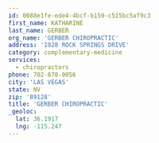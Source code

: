 ```yaml
---
id: 0088e1fe-ede4-4bcf-b159-c515bc5af9c3
first_name: KATHARINE
last_name: GERBER
org_name: 'GERBER CHIROPRACTIC'
address: '1928 ROCK SPRINGS DRIVE'
category: complementary-medicine
services:
  - chiropractors
phone: 702-878-0056
city: 'LAS VEGAS'
state: NV
zip: '89128'
title: 'GERBER CHIROPRACTIC'
_geoloc:
  lat: 36.1917
  lng: -115.247
---
```

